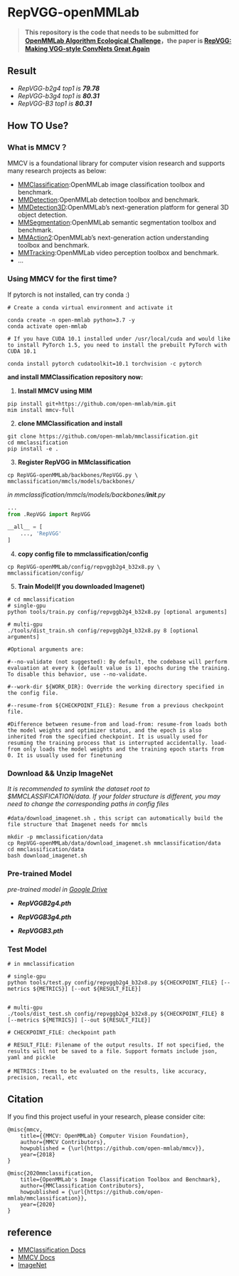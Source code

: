 # RepVGG-openMMLab

>**This repository is the code that needs to be submitted for [OpenMMLab Algorithm Ecological Challenge](https://openmmlab.com/competitions/algorithm-2021)，the paper is [RepVGG: Making VGG-style ConvNets Great Again](http://openaccess.thecvf.com//content/CVPR2021/papers/Ding_RepVGG_Making_VGG-Style_ConvNets_Great_Again_CVPR_2021_paper.pdf)**


## **Result**

- *RepVGG-b2g4 top1 is **79.78***
- *RepVGG-b3g4 top1 is **80.31***
- *RepVGG-B3   top1 is **80.31***


## **How TO Use?**

### **What is MMCV？**
MMCV is a foundational library for computer vision research and supports many research projects as below:
* [MMClassification](https://github.com/open-mmlab/mmclassification):OpenMMLab image classification toolbox and benchmark.
* [MMDetection](https://github.com/open-mmlab/mmdetection):OpenMMLab detection toolbox and benchmark.
* [MMDetection3D](https://github.com/open-mmlab/mmdetection3d):OpenMMLab’s next-generation platform for general 3D object detection.
* [MMSegmentation](https://github.com/open-mmlab/mmsegmentation):OpenMMLab semantic segmentation toolbox and benchmark.
* [MMAction2](https://github.com/open-mmlab/mmaction2):OpenMMLab’s next-generation action understanding toolbox and benchmark.
* [MMTracking](https://github.com/open-mmlab/mmtracking):OpenMMLab video perception toolbox and benchmark.
* ...



### **Using MMCV for the first time?**
If pytorch is not installed, can try conda :)
``` shell
# Create a conda virtual environment and activate it

conda create -n open-mmlab python=3.7 -y
conda activate open-mmlab

# If you have CUDA 10.1 installed under /usr/local/cuda and would like to install PyTorch 1.5, you need to install the prebuilt PyTorch with CUDA 10.1

conda install pytorch cudatoolkit=10.1 torchvision -c pytorch

```
**and install MMClassification repository now:** 

1. **Install MMCV using MIM**
``` shell
pip install git+https://github.com/open-mmlab/mim.git
mim install mmcv-full
```


2. **clone MMClassification and install**
``` shell 
git clone https://github.com/open-mmlab/mmclassification.git
cd mmclassification
pip install -e .
```



3. **Register RepVGG in MMclassification**

``` shell
cp RepVGG-openMMLab/backbones/RepVGG.py \
mmclassification/mmcls/models/backbones/
```
*in mmclassification/mmcls/models/backbones/__init__.py*
``` python
...
from .RepVGG import RepVGG

__all__ = [
    ..., 'RepVGG'
]
```
4. **copy config file to mmclassification/config**
``` shell
cp RepVGG-openMMLab/config/repvggb2g4_b32x8.py \
mmclassification/config/
```
5. **Train Model(If you downloaded Imagenet)**

``` shell
# cd mmclassification
# single-gpu
python tools/train.py config/repvggb2g4_b32x8.py [optional arguments]

# multi-gpu
./tools/dist_train.sh config/repvggb2g4_b32x8.py 8 [optional arguments]

#Optional arguments are:

#--no-validate (not suggested): By default, the codebase will perform evaluation at every k (default value is 1) epochs during the training. To disable this behavior, use --no-validate.

#--work-dir ${WORK_DIR}: Override the working directory specified in the config file.

#--resume-from ${CHECKPOINT_FILE}: Resume from a previous checkpoint file.

#Difference between resume-from and load-from: resume-from loads both the model weights and optimizer status, and the epoch is also inherited from the specified checkpoint. It is usually used for resuming the training process that is interrupted accidentally. load-from only loads the model weights and the training epoch starts from 0. It is usually used for finetuning
```
### **Download && Unzip ImageNet**
*It is recommended to symlink the dataset root to $MMCLASSIFICATION/data. If your folder structure is different, you may need to change the corresponding paths in config files*
``` shell
#data/download_imagenet.sh ，this script can automatically build the file structure that Imagenet needs for mmcls

mkdir -p mmclassification/data
cp RepVGG-openMMLab/data/download_imagenet.sh mmclassification/data
cd mmclassification/data
bash download_imagenet.sh

```


### **Pre-trained Model**
*pre-trained model in [Google Drive](https://drive.google.com/drive/folders/1g6s_EM6NX2q7Nn3qZWW7MFj6nEDJpExT?usp=sharing)*

* ***RepVGGB2g4.pth***

* ***RepVGGB3g4.pth***

* ***RepVGGB3.pth***


### **Test Model**

``` shell
# in mmclassification

# single-gpu
python tools/test.py config/repvggb2g4_b32x8.py ${CHECKPOINT_FILE} [--metrics ${METRICS}] [--out ${RESULT_FILE}]


# multi-gpu
./tools/dist_test.sh config/repvggb2g4_b32x8.py ${CHECKPOINT_FILE} 8 [--metrics ${METRICS}] [--out ${RESULT_FILE}]

# CHECKPOINT_FILE: checkpoint path

# RESULT_FILE: Filename of the output results. If not specified, the results will not be saved to a file. Support formats include json, yaml and pickle

# METRICS：Items to be evaluated on the results, like accuracy, precision, recall, etc
```

## **Citation**
If you find this project useful in your research, please consider cite:

```
@misc{mmcv,
    title={{MMCV: OpenMMLab} Computer Vision Foundation},
    author={MMCV Contributors},
    howpublished = {\url{https://github.com/open-mmlab/mmcv}},
    year={2018}
}

@misc{2020mmclassification,
    title={OpenMMLab's Image Classification Toolbox and Benchmark},
    author={MMClassification Contributors},
    howpublished = {\url{https://github.com/open-mmlab/mmclassification}},
    year={2020}
}

```

## **reference**
- [MMClassification Docs](https://mmclassification.readthedocs.io/zh_CN/latest/install.html)
- [MMCV Docs](https://mmcv.readthedocs.io/en/latest/get_started/introduction.html)
- [ImageNet](https://image-net.org/)

